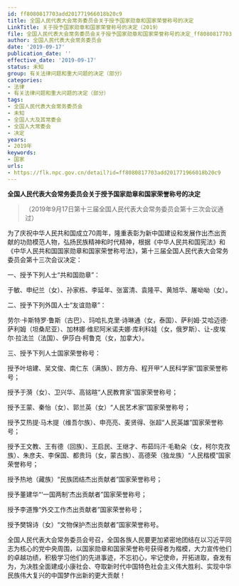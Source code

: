 ```yaml
---
id: ff8080817703add201771966018b20c9
title: 全国人民代表大会常务委员会关于授予国家勋章和国家荣誉称号的决定
LinkTitle: 关于授予国家勋章和国家荣誉称号的决定（2019）
file: 全国人民代表大会常务委员会关于授予国家勋章和国家荣誉称号的决定_ff8080817703add201771966018b20c9.docx
author: 全国人民代表大会常务委员会
date: '2019-09-17'
publication_date: ''
effective_date: '2019-09-17'
status: 未知
group: 有关法律问题和重大问题的决定（部分）
categories:
- 法律
- 有关法律问题和重大问题的决定（部分）
tags:
- 全国人民代表大会常务委员会
- 未知
- 全国人大及其常委会
- 全国人大常委会
- 决定
years:
- 2019年
keywords:
- 国家
urls:
- https://flk.npc.gov.cn/detail?id=ff8080817703add201771966018b20c9
---
```


**全国人民代表大会常务委员会关于授予国家勋章和国家荣誉称号的决定**

> （2019年9月17日第十三届全国人民代表大会常务委员会第十三次会议通过）

为了庆祝中华人民共和国成立70周年，隆重表彰为新中国建设和发展作出杰出贡献的功勋模范人物，弘扬民族精神和时代精神，根据《中华人民共和国宪法》和《中华人民共和国国家勋章和国家荣誉称号法》，第十三届全国人民代表大会常务委员会第十三次会议决定：

一、授予下列人士“共和国勋章”：

于敏、申纪兰（女）、孙家栋、李延年、张富清、袁隆平、黄旭华、屠呦呦（女）。

二、授予下列外国人士“友谊勋章”：

劳尔·卡斯特罗·鲁斯（古巴）、玛哈扎克里·诗琳通（女，泰国）、萨利姆·艾哈迈德·萨利姆（坦桑尼亚）、加林娜·维尼阿米诺夫娜·库利科娃（女，俄罗斯）、让-皮埃尔·拉法兰（法国）、伊莎白·柯鲁克（女，加拿大）。

三、授予下列人士国家荣誉称号：

授予叶培建、吴文俊、南仁东（满族）、顾方舟、程开甲“人民科学家”国家荣誉称号；

授予于漪（女）、卫兴华、高铭暄“人民教育家”国家荣誉称号；

授予王蒙、秦怡（女）、郭兰英（女）“人民艺术家”国家荣誉称号；

授予艾热提·马木提（维吾尔族）、申亮亮、麦贤得、张超“人民英雄”国家荣誉称号；

授予王文教、王有德（回族）、王启民、王继才、布茹玛汗·毛勒朵（女，柯尔克孜族）、朱彦夫、李保国、都贵玛（女，蒙古族）、高德荣（独龙族）“人民楷模”国家荣誉称号；

授予热地（藏族）“民族团结杰出贡献者”国家荣誉称号；

授予董建华“‘一国两制’杰出贡献者”国家荣誉称号；

授予李道豫“外交工作杰出贡献者”国家荣誉称号；

授予樊锦诗（女）“文物保护杰出贡献者”国家荣誉称号。

全国人民代表大会常务委员会号召，全国各族人民要更加紧密地团结在以习近平同志为核心的党中央周围，以国家勋章和国家荣誉称号获得者为楷模，大力宣传他们的卓越功绩，积极学习他们的先进事迹，不忘初心，牢记使命，开拓进取，奋发有为，为决胜全面建成小康社会、夺取新时代中国特色社会主义伟大胜利、实现中华民族伟大复兴的中国梦作出新的更大贡献！
